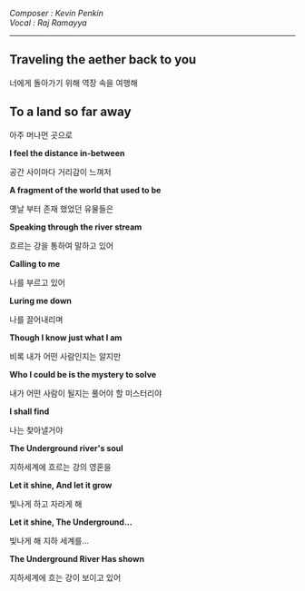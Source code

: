 
*Composer : Kevin Penkin <br>*
*Vocal : Raj Ramayya*

---

**<h2>Traveling the aether back to you</h2>** 

너에게 돌아가기 위해 역장 속을 여행해

 

**<h2>To a land so far away</h2>**

아주 머나먼 곳으로

 

**I feel the distance in-between**

공간 사이마다 거리감이 느껴저

 

**A fragment of the world that used to be**

옛날 부터 존재 했었던 유물들은

 

**Speaking through the river stream**

흐르는 강을 통하여 말하고 있어

 
**Calling to me**

나를 부르고 있어

 

**Luring me down**

나를 끌어내리며

 

**Though I know just what I am**

비록 내가 어떤 사람인지는 알지만

 

**Who I could be is the mystery to solve**

내가 어떤 사람이 될지는 풀어야 할 미스터리야

 

**I shall find**

나는 찾아낼거야

 

**The Underground river's soul**

지하세계에 흐르는 강의 영혼을

 

**Let it shine, And let it grow**

빛나게 하고 자라게 해

 

**Let it shine, The Underground...**

빛나게 해 지하 세계를...

 

**The Underground River Has shown**

지하세계에 흐는 강이 보이고 있어

